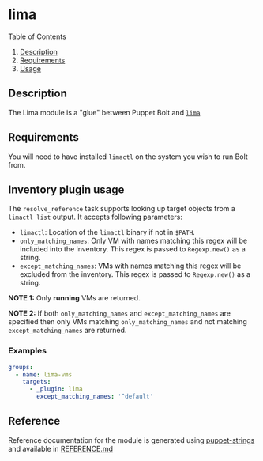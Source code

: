 # lima

Table of Contents

1. [Description](#description)
2. [Requirements](#requirements)
3. [Usage](#usage)

## Description

The Lima module is a "glue" between Puppet Bolt and [`lima`](https://github.com/lima-vm/lima)

## Requirements

You will need to have installed `limactl` on the system you wish to run Bolt from.

## Inventory plugin usage

The `resolve_reference` task supports looking up target objects from a `limactl list` output. It accepts following parameters:

- `limactl`: Location of the `limactl` binary if not in `$PATH`.
- `only_matching_names`: Only VM with names matching this regex will be included into the inventory. This regex is passed to `Regexp.new()` as a string.
- `except_matching_names`: VMs with names matching this regex will be excluded from the inventory. This regex is passed to `Regexp.new()` as a string.

**NOTE 1:** Only **running** VMs are returned.

**NOTE 2:** If both `only_matching_names` and `except_matching_names` are specified then only VMs matching `only_matching_names` and not matching `except_matching_names` are returned.

### Examples

```yaml
groups:
  - name: lima-vms
    targets:
      - _plugin: lima
        except_matching_names: '^default'
```

## Reference

Reference documentation for the module is generated using
[puppet-strings](https://puppet.com/docs/puppet/latest/puppet_strings.html) and available in [REFERENCE.md](REFERENCE.md)

